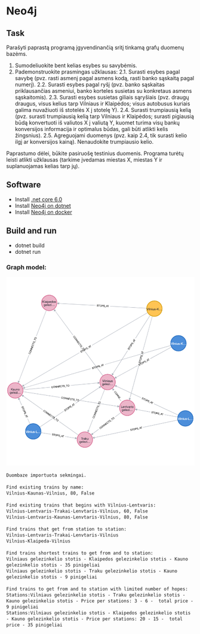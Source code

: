 # Neo4j

## Task

Parašyti paprastą programą įgyvendinančią sritį tinkamą grafų duomenų bazėms.
1. Sumodeliuokite bent kelias esybes su savybėmis.
2. Pademonstruokite prasmingas užklausas: 2.1. Surasti esybes pagal savybę (pvz. rasti asmenį pagal asmens kodą, rasti banko sąskaitą pagal numerį). 2.2. Surasti esybes pagal ryšį (pvz. banko sąskaitas priklausančias asmeniui, banko korteles susietas su konkretaus asmens sąskaitomis). 2.3. Surasti esybes susietas giliais sąryšiais (pvz. draugų draugus, visus kelius tarp Vilniaus ir Klaipėdos; visus autobusus kuriais galima nuvažiuoti iš stotelės X į stotelę Y). 2.4. Surasti trumpiausią kelią (pvz. surasti trumpiausią kelią tarp Vilniaus ir Klaipėdos; surasti pigiausią būdą konvertuoti iš valiutos X į valiutą Y, kuomet turima visų bankų konversijos informacija ir optimalus būdas, gali būti atlikti kelis žingsnius). 2.5. Agreguojami duomenys (pvz. kaip 2.4, tik surasti kelio ilgį ar konversijos kainą). Nenaudokite trumpiausio kelio.

Paprastumo dėlei, būkite pasiruošę testinius duomenis. Programa turėtų leisti atlikti užklausas (tarkime įvedamas miestas X, miestas Y ir suplanuojamas kelias tarp jų).

## Software

* Install [.net core 6.0](https://dotnet.microsoft.com/en-us/download)
* Install [Neo4j on dotnet](https://neo4j.com/developer/dotnet/)
* Install [Neo4j on docker](https://neo4j.com/developer/docker-run-neo4j/)

## Build and run

* dotnet build
* dotnet run

### Graph model:
![](main0.png)

```
Duombaze importuota sekmingai.

Find existing trains by name:
Vilnius-Kaunas-Vilnius, 80, False

Find existing trains that begins with Vilnius-Lentvaris:
Vilnius-Lentvaris-Trakai-Lenvtaris-Vilnius, 60, False
Vilnius-Lentvaris-Kaunas-Lenvtaris-Vilnius, 80, False

Find trains that get from station to station:
Vilnius-Lentvaris-Trakai-Lenvtaris-Vilnius
Vilnius-Klaipeda-Vilnius

Find trains shortest trains to get from and to station:
Vilniaus gelezinkelio stotis - Klaipedos gelezinkelio stotis - Kauno gelezinkelio stotis - 35 pinigeliai
Vilniaus gelezinkelio stotis - Traku gelezinkelio stotis - Kauno gelezinkelio stotis - 9 pinigeliai

Find trains to get from and to station with limited number of hopes:
Stations:Vilniaus gelezinkelio stotis - Traku gelezinkelio stotis - Kauno gelezinkelio stotis - Price per stations: 3 - 6 -  total price - 9 pinigeliai
Stations:Vilniaus gelezinkelio stotis - Klaipedos gelezinkelio stotis - Kauno gelezinkelio stotis - Price per stations: 20 - 15 -  total price - 35 pinigeliai
```

